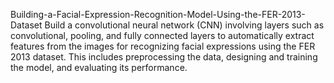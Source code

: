 Building-a-Facial-Expression-Recognition-Model-Using-the-FER-2013-Dataset
Build a convolutional neural network (CNN) involving layers such as convolutional, pooling, and fully connected layers to automatically extract features from the images for recognizing facial expressions using the FER 2013 dataset. This includes preprocessing the data, designing and training the model, and evaluating its performance.
